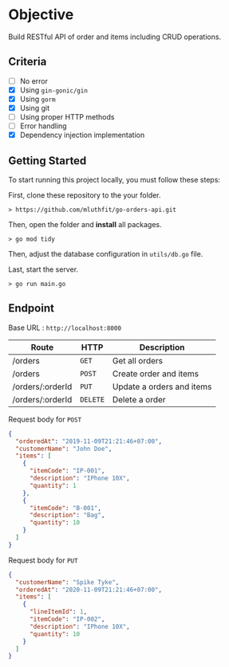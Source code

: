 # Objective

Build RESTful API of order and items including CRUD operations.

## Criteria

- [ ] No error
- [x] Using `gin-gonic/gin`
- [x] Using `gorm`
- [x] Using git
- [ ] Using proper HTTP methods
- [ ] Error handling
- [x] Dependency injection implementation

## Getting Started

To start running this project locally, you must follow these steps:

First, clone these repository to the your folder.

```
> https://github.com/mluthfit/go-orders-api.git
```

Then, open the folder and **install** all packages.

```
> go mod tidy
```

Then, adjust the database configuration in `utils/db.go` file.

Last, start the server.

```
> go run main.go
```

## Endpoint

Base URL : `http://localhost:8000`

| Route            | HTTP     | Description               |
| ---------------- | -------- | ------------------------- |
| /orders          | `GET`    | Get all orders            |
| /orders          | `POST`   | Create order and items    |
| /orders/:orderId | `PUT`    | Update a orders and items |
| /orders/:orderId | `DELETE` | Delete a order            |

Request body for `POST`

```json
{
  "orderedAt": "2019-11-09T21:21:46+07:00",
  "customerName": "John Doe",
  "items": [
    {
      "itemCode": "IP-001",
      "description": "IPhone 10X",
      "quantity": 1
    },
    {
      "itemCode": "B-001",
      "description": "Bag",
      "quantity": 10
    }
  ]
}
```

Request body for `PUT`

```json
{
  "customerName": "Spike Tyke",
  "orderedAt": "2020-11-09T21:21:46+07:00",
  "items": [
    {
      "lineItemId": 1,
      "itemCode": "IP-002",
      "description": "IPhone 10X",
      "quantity": 10
    }
  ]
}
```
